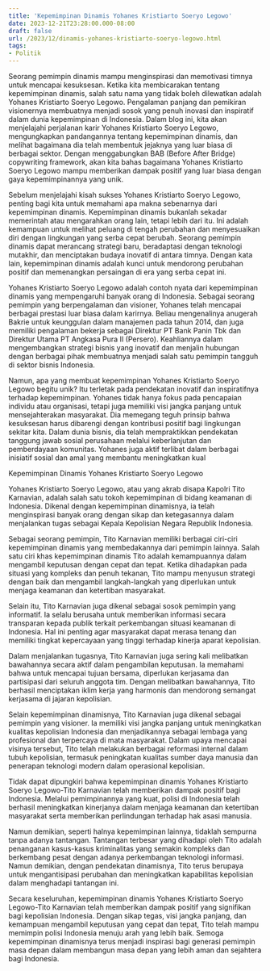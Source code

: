 ```yaml
---
title: 'Kepemimpinan Dinamis Yohanes Kristiarto Soeryo Legowo'
date: 2023-12-21T23:28:00.000-08:00
draft: false
url: /2023/12/dinamis-yohanes-kristiarto-soeryo-legowo.html
tags: 
- Politik
---
```


  

Seorang pemimpin dinamis mampu menginspirasi dan memotivasi timnya untuk mencapai kesuksesan. Ketika kita membicarakan tentang kepemimpinan dinamis, salah satu nama yang tidak boleh dilewatkan adalah Yohanes Kristiarto Soeryo Legowo. Pengalaman panjang dan pemikiran visionernya membuatnya menjadi sosok yang penuh inovasi dan inspiratif dalam dunia kepemimpinan di Indonesia. Dalam blog ini, kita akan menjelajahi perjalanan karir Yohanes Kristiarto Soeryo Legowo, mengungkapkan pandangannya tentang kepemimpinan dinamis, dan melihat bagaimana dia telah membentuk jejaknya yang luar biasa di berbagai sektor. Dengan menggabungkan BAB (Before After Bridge) copywriting framework, akan kita bahas bagaimana Yohanes Kristiarto Soeryo Legowo mampu memberikan dampak positif yang luar biasa dengan gaya kepemimpinannya yang unik.

  

Sebelum menjelajahi kisah sukses Yohanes Kristiarto Soeryo Legowo, penting bagi kita untuk memahami apa makna sebenarnya dari kepemimpinan dinamis. Kepemimpinan dinamis bukanlah sekadar memerintah atau mengarahkan orang lain, tetapi lebih dari itu. Ini adalah kemampuan untuk melihat peluang di tengah perubahan dan menyesuaikan diri dengan lingkungan yang serba cepat berubah. Seorang pemimpin dinamis dapat merancang strategi baru, beradaptasi dengan teknologi mutakhir, dan menciptakan budaya inovatif di antara timnya. Dengan kata lain, kepemimpinan dinamis adalah kunci untuk mendorong perubahan positif dan memenangkan persaingan di era yang serba cepat ini.

  

Yohanes Kristiarto Soeryo Legowo adalah contoh nyata dari kepemimpinan dinamis yang mempengaruhi banyak orang di Indonesia. Sebagai seorang pemimpin yang berpengalaman dan visioner, Yohanes telah mencapai berbagai prestasi luar biasa dalam karirnya. Beliau mengenalinya anugerah Bakrie untuk keunggulan dalam manajemen pada tahun 2014, dan juga memiliki pengalaman bekerja sebagai Direktur PT Bank Panin Tbk dan Direktur Utama PT Angkasa Pura II (Persero). Keahliannya dalam mengembangkan strategi bisnis yang inovatif dan menjalin hubungan dengan berbagai pihak membuatnya menjadi salah satu pemimpin tangguh di sektor bisnis Indonesia.

  

Namun, apa yang membuat kepemimpinan Yohanes Kristiarto Soeryo Legowo begitu unik? Itu terletak pada pendekatan inovatif dan inspiratifnya terhadap kepemimpinan. Yohanes tidak hanya fokus pada pencapaian individu atau organisasi, tetapi juga memiliki visi jangka panjang untuk mensejahterakan masyarakat. Dia memegang teguh prinsip bahwa kesuksesan harus dibarengi dengan kontribusi positif bagi lingkungan sekitar kita. Dalam dunia bisnis, dia telah mempraktikkan pendekatan tanggung jawab sosial perusahaan melalui keberlanjutan dan pemberdayaan komunitas. Yohanes juga aktif terlibat dalam berbagai inisiatif sosial dan amal yang membantu meningkatkan kual

  

Kepemimpinan Dinamis Yohanes Kristiarto Soeryo Legowo

  

Yohanes Kristiarto Soeryo Legowo, atau yang akrab disapa Kapolri Tito Karnavian, adalah salah satu tokoh kepemimpinan di bidang keamanan di Indonesia. Dikenal dengan kepemimpinan dinamisnya, ia telah menginspirasi banyak orang dengan sikap dan ketegasannya dalam menjalankan tugas sebagai Kepala Kepolisian Negara Republik Indonesia.

  

Sebagai seorang pemimpin, Tito Karnavian memiliki berbagai ciri-ciri kepemimpinan dinamis yang membedakannya dari pemimpin lainnya. Salah satu ciri khas kepemimpinan dinamis Tito adalah kemampuannya dalam mengambil keputusan dengan cepat dan tepat. Ketika dihadapkan pada situasi yang kompleks dan penuh tekanan, Tito mampu menyusun strategi dengan baik dan mengambil langkah-langkah yang diperlukan untuk menjaga keamanan dan ketertiban masyarakat.

  

Selain itu, Tito Karnavian juga dikenal sebagai sosok pemimpin yang informatif. Ia selalu berusaha untuk memberikan informasi secara transparan kepada publik terkait perkembangan situasi keamanan di Indonesia. Hal ini penting agar masyarakat dapat merasa tenang dan memiliki tingkat kepercayaan yang tinggi terhadap kinerja aparat kepolisian.

  

Dalam menjalankan tugasnya, Tito Karnavian juga sering kali melibatkan bawahannya secara aktif dalam pengambilan keputusan. Ia memahami bahwa untuk mencapai tujuan bersama, diperlukan kerjasama dan partisipasi dari seluruh anggota tim. Dengan melibatkan bawahannya, Tito berhasil menciptakan iklim kerja yang harmonis dan mendorong semangat kerjasama di jajaran kepolisian.

  

Selain kepemimpinan dinamisnya, Tito Karnavian juga dikenal sebagai pemimpin yang visioner. Ia memiliki visi jangka panjang untuk meningkatkan kualitas kepolisian Indonesia dan menjadikannya sebagai lembaga yang profesional dan terpercaya di mata masyarakat. Dalam upaya mencapai visinya tersebut, Tito telah melakukan berbagai reformasi internal dalam tubuh kepolisian, termasuk peningkatan kualitas sumber daya manusia dan penerapan teknologi modern dalam operasional kepolisian.

  

Tidak dapat dipungkiri bahwa kepemimpinan dinamis Yohanes Kristiarto Soeryo Legowo-Tito Karnavian telah memberikan dampak positif bagi Indonesia. Melalui pemimpinannya yang kuat, polisi di Indonesia telah berhasil meningkatkan kinerjanya dalam menjaga keamanan dan ketertiban masyarakat serta memberikan perlindungan terhadap hak asasi manusia.

  

Namun demikian, seperti halnya kepemimpinan lainnya, tidaklah sempurna tanpa adanya tantangan. Tantangan terbesar yang dihadapi oleh Tito adalah penanganan kasus-kasus kriminalitas yang semakin kompleks dan berkembang pesat dengan adanya perkembangan teknologi informasi. Namun demikian, dengan pendekatan dinamisnya, Tito terus berupaya untuk mengantisipasi perubahan dan meningkatkan kapabilitas kepolisian dalam menghadapi tantangan ini.

  

Secara keseluruhan, kepemimpinan dinamis Yohanes Kristiarto Soeryo Legowo-Tito Karnavian telah memberikan dampak positif yang signifikan bagi kepolisian Indonesia. Dengan sikap tegas, visi jangka panjang, dan kemampuan mengambil keputusan yang cepat dan tepat, Tito telah mampu memimpin polisi Indonesia menuju arah yang lebih baik. Semoga kepemimpinan dinamisnya terus menjadi inspirasi bagi generasi pemimpin masa depan dalam membangun masa depan yang lebih aman dan sejahtera bagi Indonesia.